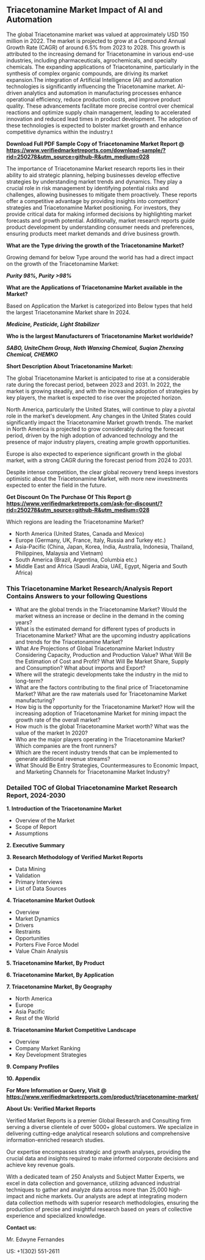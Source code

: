 <h2>Triacetonamine Market Impact of AI and Automation</h2>The global Triacetonamine market was valued at approximately USD 150 million in 2022. The market is projected to grow at a Compound Annual Growth Rate (CAGR) of around 6.5% from 2023 to 2028. This growth is attributed to the increasing demand for Triacetonamine in various end-use industries, including pharmaceuticals, agrochemicals, and specialty chemicals. The expanding applications of Triacetonamine, particularly in the synthesis of complex organic compounds, are driving its market expansion.The integration of Artificial Intelligence (AI) and automation technologies is significantly influencing the Triacetonamine market. AI-driven analytics and automation in manufacturing processes enhance operational efficiency, reduce production costs, and improve product quality. These advancements facilitate more precise control over chemical reactions and optimize supply chain management, leading to accelerated innovation and reduced lead times in product development. The adoption of these technologies is expected to bolster market growth and enhance competitive dynamics within the industry.t</p><p id="" class=""><strong>Download Full PDF Sample Copy of Triacetonamine Market Report @ <a href="https://www.verifiedmarketreports.com/download-sample/?rid=250278&utm_source=github-R&utm_medium=028" target="_blank">https://www.verifiedmarketreports.com/download-sample/?rid=250278&utm_source=github-R&utm_medium=028</a></strong></p><p>The importance of&nbsp;Triacetonamine Market research reports lies in their ability to aid strategic planning, helping businesses develop effective strategies by understanding market trends and dynamics. They play a crucial role in risk management by identifying potential risks and challenges, allowing businesses to mitigate them proactively. These reports offer a competitive advantage by providing insights into competitors' strategies and Triacetonamine Market positioning. For investors, they provide critical data for making informed decisions by highlighting market forecasts and growth potential. Additionally, market research reports guide product development by understanding consumer needs and preferences, ensuring products meet market demands and drive business growth.</p><p><strong>What are the&nbsp;Type driving the growth of the Triacetonamine Market?</strong></p><p id="" class="">Growing demand for below Type around the world has had a direct impact on the growth of the Triacetonamine Market:</p><em><strong>Purity 98%, Purity >98%</strong></em></p><strong>What are the&nbsp;Applications&nbsp;of Triacetonamine Market available in the Market?</strong></p><p id="" class="">Based on Application the Market is categorized into Below types that held the largest Triacetonamine Market share In 2024.</p><em><strong>Medicine, Pesticide, Light Stabilizer</strong></em></p><strong>Who is the largest Manufacturers of Triacetonamine Market worldwide?</strong></p><p><em><strong>SABO, UniteChem Group, Noth Wanxing Chemical, Suqian Zhenxing Chemical, CHEMKO</strong></em></p><p id="" class=""><strong>Short Description About Triacetonamine Market:</strong></p><p>The global Triacetonamine Market is anticipated to rise at a considerable rate during the forecast period, between 2023 and 2031. In 2022, the market is growing steadily, and with the increasing adoption of strategies by key players, the market is expected to rise over the projected horizon.</p><p>North America, particularly the United States, will continue to play a pivotal role in the market's development. Any changes in the United States could significantly impact the Triacetonamine Market growth trends. The market in North America is projected to grow considerably during the forecast period, driven by the high adoption of advanced technology and the presence of major industry players, creating ample growth opportunities.</p><p>Europe is also expected to experience significant growth in the global market, with a strong CAGR during the forecast period from 2024 to 2031.</p><p>Despite intense competition, the clear global recovery trend keeps investors optimistic about the Triacetonamine Market, with more new investments expected to enter the field in the future.</p><p id="" class=""><strong>Get Discount On The Purchase Of This Report @ <a href="https://www.verifiedmarketreports.com/ask-for-discount/?rid=250278&utm_source=github-R&utm_medium=028" target="_blank">https://www.verifiedmarketreports.com/ask-for-discount/?rid=250278&utm_source=github-R&utm_medium=028</a></strong></p>Which regions are leading the Triacetonamine Market?</p><ul><li>North America (United States, Canada and Mexico)</li><li>Europe (Germany, UK, France, Italy, Russia and Turkey etc.)</li><li>Asia-Pacific (China, Japan, Korea, India, Australia, Indonesia, Thailand, Philippines, Malaysia and Vietnam)</li><li>South America (Brazil, Argentina, Columbia etc.)</li><li>Middle East and Africa (Saudi Arabia, UAE, Egypt, Nigeria and South Africa)</li></ul><h3 id="" class="">This Triacetonamine Market Research/Analysis Report Contains Answers to your following Questions</h3><ul><li>What are the global trends in the Triacetonamine Market? Would the market witness an increase or decline in the demand in the coming years?</li><li>What is the estimated demand for different types of products in Triacetonamine Market? What are the upcoming industry applications and trends for the Triacetonamine Market?</li><li>What Are Projections of Global Triacetonamine Market Industry Considering Capacity, Production and Production Value? What Will Be the Estimation of Cost and Profit? What Will Be Market Share, Supply and Consumption? What about imports and Export?</li><li>Where will the strategic developments take the industry in the mid to long-term?</li><li>What are the factors contributing to the final price of Triacetonamine Market? What are the raw materials used for Triacetonamine Market manufacturing?</li><li>How big is the opportunity for the Triacetonamine Market? How will the increasing adoption of Triacetonamine Market for mining impact the growth rate of the overall market?</li><li>How much is the global Triacetonamine Market worth? What was the value of the market In 2020?</li><li>Who are the major players operating in the Triacetonamine Market? Which companies are the front runners?</li><li>Which are the recent industry trends that can be implemented to generate additional revenue streams?</li><li>What Should Be Entry Strategies, Countermeasures to Economic Impact, and Marketing Channels for Triacetonamine Market Industry?</li></ul><h3 id="" class="">Detailed TOC of Global Triacetonamine Market Research Report, 2024-2030</h3><p id="" class=""><strong>1. Introduction of the Triacetonamine Market</strong></p><ul><li>Overview of the Market</li><li>Scope of Report</li><li>Assumptions</li></ul><p id="" class=""><strong>2. Executive Summary</strong></p><p id="" class=""><strong>3. Research Methodology of Verified Market Reports</strong></p><ul><li>Data Mining</li><li>Validation</li><li>Primary Interviews</li><li>List of Data Sources</li></ul><p id="" class=""><strong>4. Triacetonamine Market Outlook</strong></p><ul><li>Overview</li><li>Market Dynamics</li><li>Drivers</li><li>Restraints</li><li>Opportunities</li><li>Porters Five Force Model</li><li>Value Chain Analysis</li></ul><p id="" class=""><strong>5. Triacetonamine Market, By Product</strong></p><p id="" class=""><strong>6. Triacetonamine Market, By Application</strong></p><p id="" class=""><strong>7. Triacetonamine Market, By Geography</strong></p><ul><li>North America</li><li>Europe</li><li>Asia Pacific</li><li>Rest of the World</li></ul><p id="" class=""><strong>8. Triacetonamine Market Competitive Landscape</strong></p><ul><li>Overview</li><li>Company Market Ranking</li><li>Key Development Strategies</li></ul><p id="" class=""><strong>9. Company Profiles</strong></p><p id="" class=""><strong>10. Appendix</strong></p><p id="" class=""><strong>For More Information or Query, Visit @ <a href="https://www.verifiedmarketreports.com/product/triacetonamine-market/" target="_blank">https://www.verifiedmarketreports.com/product/triacetonamine-market/</a></strong></p><p id="" class=""><strong>About Us: Verified Market Reports</strong></p><p id="" class="">Verified Market Reports is a premier Global Research and Consulting firm serving a diverse clientele of over 5000+ global customers. We specialize in delivering cutting-edge analytical research solutions and comprehensive information-enriched research studies.</p><p id="" class="">Our expertise encompasses strategic and growth analyses, providing the crucial data and insights required to make informed corporate decisions and achieve key revenue goals.</p><p id="" class="">With a dedicated team of 250 Analysts and Subject Matter Experts, we excel in data collection and governance, utilizing advanced industrial techniques to gather and analyze data across more than 25,000 high-impact and niche markets. Our analysts are adept at integrating modern data collection methods with superior research methodologies, ensuring the production of precise and insightful research based on years of collective experience and specialized knowledge.</p><p id="" class=""><strong>Contact us:</strong></p><p id="" class="">Mr. Edwyne Fernandes</p><p id="" class="">US: +1(302) 551-2611</p>